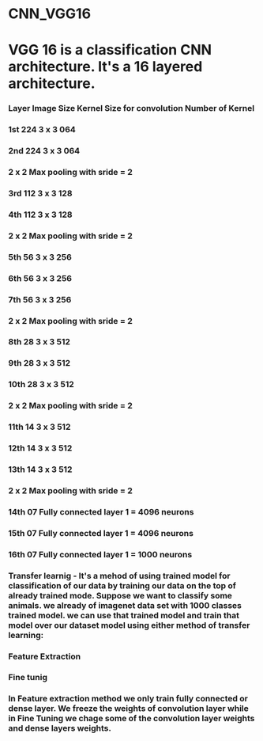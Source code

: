 # CNN_VGG16
# VGG 16 is a classification CNN architecture. It's a 16 layered architecture. 
### Layer     Image Size    Kernel Size for convolution   Number of Kernel

 ### 1st        224                 3 x 3                       064
 ### 2nd        224                 3 x 3                       064
 
 ###                    2 x 2  Max pooling with sride  = 2
                    
 ### 3rd        112                 3 x 3                       128
 ### 4th        112                 3 x 3                       128
 
 ###                    2 x 2  Max pooling with sride  = 2
                    
 ### 5th        56                  3 x 3                       256
 ### 6th        56                  3 x 3                       256
 ### 7th        56                  3 x 3                       256
 
 ###                    2 x 2  Max pooling with sride  = 2
                    
 ### 8th        28                  3 x 3                       512
 ### 9th        28                  3 x 3                       512
 ### 10th       28                  3 x 3                       512
 
 ###                    2 x 2  Max pooling with sride  = 2
                    
 ### 11th       14                  3 x 3                       512
 ### 12th       14                  3 x 3                       512
 ### 13th       14                  3 x 3                       512
 
 ###                    2 x 2  Max pooling with sride  = 2
                    
 ### 14th       07      Fully connected layer 1 = 4096 neurons
 ### 15th       07      Fully connected layer 1 = 4096 neurons
 ### 16th       07      Fully connected layer 1 = 1000 neurons
 
### Transfer learnig - It's a mehod of using trained model for classification of our data by training our data on the top of already trained mode. Suppose we want to classify some animals. we already of imagenet data set with 1000 classes trained model. we can use that trained model and train that model over our dataset model using either method of transfer learning:
   ### Feature Extraction
   ### Fine tunig
### In Feature extraction method we only train fully connected or dense layer. We freeze the weights of convolution layer while in Fine Tuning we chage some of the convolution layer weights and dense layers weights. 

 
 

